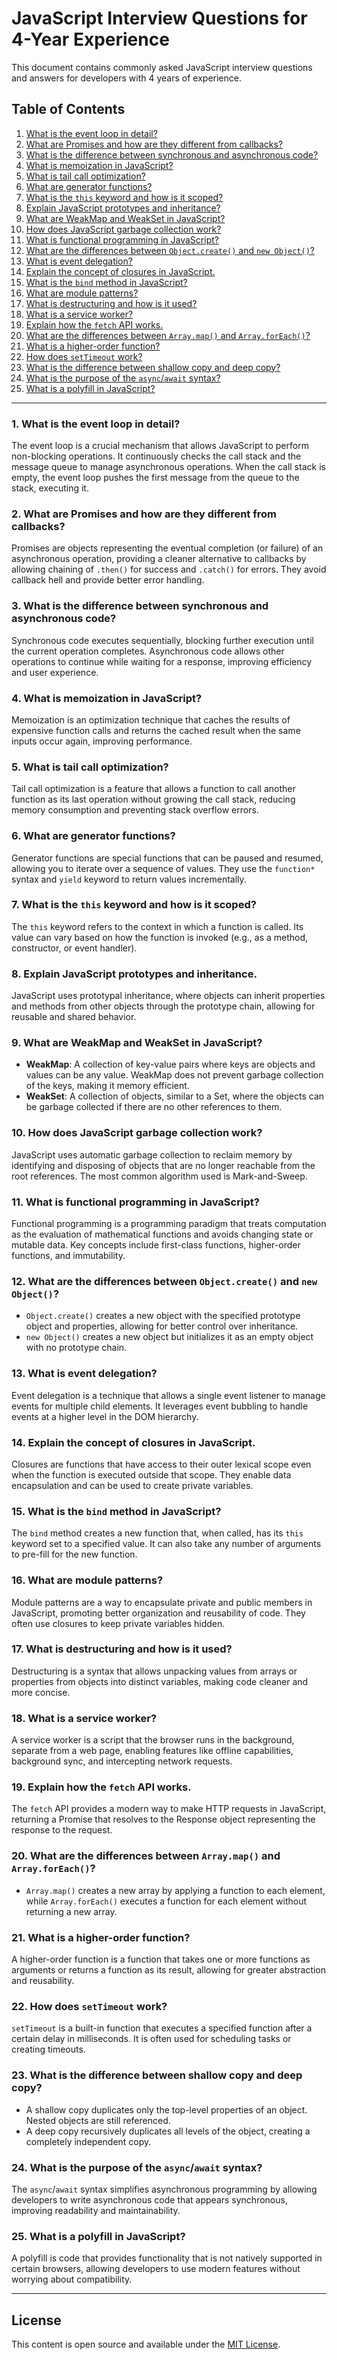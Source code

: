 # JavaScript Interview Questions for 4-Year Experience

This document contains commonly asked JavaScript interview questions and answers for developers with 4 years of experience.

## Table of Contents
1. [What is the event loop in detail?](#1-what-is-the-event-loop-in-detail)
2. [What are Promises and how are they different from callbacks?](#2-what-are-promises-and-how-are-they-different-from-callbacks)
3. [What is the difference between synchronous and asynchronous code?](#3-what-is-the-difference-between-synchronous-and-asynchronous-code)
4. [What is memoization in JavaScript?](#4-what-is-memoization-in-javascript)
5. [What is tail call optimization?](#5-what-is-tail-call-optimization)
6. [What are generator functions?](#6-what-are-generator-functions)
7. [What is the `this` keyword and how is it scoped?](#7-what-is-the-this-keyword-and-how-is-it-scoped)
8. [Explain JavaScript prototypes and inheritance?](#8-explain-javascript-prototypes-and-inheritance)
9. [What are WeakMap and WeakSet in JavaScript?](#9-what-are-weakmap-and-weakset-in-javascript)
10. [How does JavaScript garbage collection work?](#10-how-does-javascript-garbage-collection-work)
11. [What is functional programming in JavaScript?](#11-what-is-functional-programming-in-javascript)
12. [What are the differences between `Object.create()` and `new Object()`?](#12-what-are-the-differences-between-objectcreate-and-new-object)
13. [What is event delegation?](#13-what-is-event-delegation)
14. [Explain the concept of closures in JavaScript.](#14-explain-the-concept-of-closures-in-javascript)
15. [What is the `bind` method in JavaScript?](#15-what-is-the-bind-method-in-javascript)
16. [What are module patterns?](#16-what-are-module-patterns)
17. [What is destructuring and how is it used?](#17-what-is-destructuring-and-how-is-it-used)
18. [What is a service worker?](#18-what-is-a-service-worker)
19. [Explain how the `fetch` API works.](#19-explain-how-the-fetch-api-works)
20. [What are the differences between `Array.map()` and `Array.forEach()`?](#20-what-are-the-differences-between-arraymap-and-arrayforeach)
21. [What is a higher-order function?](#21-what-is-a-higher-order-function)
22. [How does `setTimeout` work?](#22-how-does-settimeout-work)
23. [What is the difference between shallow copy and deep copy?](#23-what-is-the-difference-between-shallow-copy-and-deep-copy)
24. [What is the purpose of the `async`/`await` syntax?](#24-what-is-the-purpose-of-the-asyncawait-syntax)
25. [What is a polyfill in JavaScript?](#25-what-is-a-polyfill-in-javascript)

---

### 1. What is the event loop in detail?
The event loop is a crucial mechanism that allows JavaScript to perform non-blocking operations. It continuously checks the call stack and the message queue to manage asynchronous operations. When the call stack is empty, the event loop pushes the first message from the queue to the stack, executing it.

### 2. What are Promises and how are they different from callbacks?
Promises are objects representing the eventual completion (or failure) of an asynchronous operation, providing a cleaner alternative to callbacks by allowing chaining of `.then()` for success and `.catch()` for errors. They avoid callback hell and provide better error handling.

### 3. What is the difference between synchronous and asynchronous code?
Synchronous code executes sequentially, blocking further execution until the current operation completes. Asynchronous code allows other operations to continue while waiting for a response, improving efficiency and user experience.

### 4. What is memoization in JavaScript?
Memoization is an optimization technique that caches the results of expensive function calls and returns the cached result when the same inputs occur again, improving performance.

### 5. What is tail call optimization?
Tail call optimization is a feature that allows a function to call another function as its last operation without growing the call stack, reducing memory consumption and preventing stack overflow errors.

### 6. What are generator functions?
Generator functions are special functions that can be paused and resumed, allowing you to iterate over a sequence of values. They use the `function*` syntax and `yield` keyword to return values incrementally.

### 7. What is the `this` keyword and how is it scoped?
The `this` keyword refers to the context in which a function is called. Its value can vary based on how the function is invoked (e.g., as a method, constructor, or event handler).

### 8. Explain JavaScript prototypes and inheritance.
JavaScript uses prototypal inheritance, where objects can inherit properties and methods from other objects through the prototype chain, allowing for reusable and shared behavior.

### 9. What are WeakMap and WeakSet in JavaScript?
- **WeakMap**: A collection of key-value pairs where keys are objects and values can be any value. WeakMap does not prevent garbage collection of the keys, making it memory efficient.
- **WeakSet**: A collection of objects, similar to a Set, where the objects can be garbage collected if there are no other references to them.

### 10. How does JavaScript garbage collection work?
JavaScript uses automatic garbage collection to reclaim memory by identifying and disposing of objects that are no longer reachable from the root references. The most common algorithm used is Mark-and-Sweep.

### 11. What is functional programming in JavaScript?
Functional programming is a programming paradigm that treats computation as the evaluation of mathematical functions and avoids changing state or mutable data. Key concepts include first-class functions, higher-order functions, and immutability.

### 12. What are the differences between `Object.create()` and `new Object()`?
- `Object.create()` creates a new object with the specified prototype object and properties, allowing for better control over inheritance.
- `new Object()` creates a new object but initializes it as an empty object with no prototype chain.

### 13. What is event delegation?
Event delegation is a technique that allows a single event listener to manage events for multiple child elements. It leverages event bubbling to handle events at a higher level in the DOM hierarchy.

### 14. Explain the concept of closures in JavaScript.
Closures are functions that have access to their outer lexical scope even when the function is executed outside that scope. They enable data encapsulation and can be used to create private variables.

### 15. What is the `bind` method in JavaScript?
The `bind` method creates a new function that, when called, has its `this` keyword set to a specified value. It can also take any number of arguments to pre-fill for the new function.

### 16. What are module patterns?
Module patterns are a way to encapsulate private and public members in JavaScript, promoting better organization and reusability of code. They often use closures to keep private variables hidden.

### 17. What is destructuring and how is it used?
Destructuring is a syntax that allows unpacking values from arrays or properties from objects into distinct variables, making code cleaner and more concise.

### 18. What is a service worker?
A service worker is a script that the browser runs in the background, separate from a web page, enabling features like offline capabilities, background sync, and intercepting network requests.

### 19. Explain how the `fetch` API works.
The `fetch` API provides a modern way to make HTTP requests in JavaScript, returning a Promise that resolves to the Response object representing the response to the request.

### 20. What are the differences between `Array.map()` and `Array.forEach()`?
- `Array.map()` creates a new array by applying a function to each element, while `Array.forEach()` executes a function for each element without returning a new array.

### 21. What is a higher-order function?
A higher-order function is a function that takes one or more functions as arguments or returns a function as its result, allowing for greater abstraction and reusability.

### 22. How does `setTimeout` work?
`setTimeout` is a built-in function that executes a specified function after a certain delay in milliseconds. It is often used for scheduling tasks or creating timeouts.

### 23. What is the difference between shallow copy and deep copy?
- A shallow copy duplicates only the top-level properties of an object. Nested objects are still referenced.
- A deep copy recursively duplicates all levels of the object, creating a completely independent copy.

### 24. What is the purpose of the `async`/`await` syntax?
The `async`/`await` syntax simplifies asynchronous programming by allowing developers to write asynchronous code that appears synchronous, improving readability and maintainability.

### 25. What is a polyfill in JavaScript?
A polyfill is code that provides functionality that is not natively supported in certain browsers, allowing developers to use modern features without worrying about compatibility.

---

## License
This content is open source and available under the [MIT License](LICENSE).
